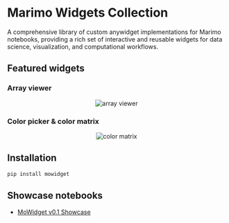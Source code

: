 # Marimo Widgets Collection

A comprehensive library of custom anywidget implementations for Marimo
notebooks, providing a rich set of interactive and reusable widgets for data
science, visualization, and computational workflows.

## Featured widgets

### Array viewer

<div style="display: flex; justify-content: space-around; margin-bottom: 20px;">
    <img src="./assets/array_viewer.gif" alt="array viewer"/>
</div>

### Color picker & color matrix

<div style="display: flex; justify-content: space-around; margin-bottom: 20px;">
    <img src="./assets/color_picker.gif" alt="color matrix"/>
</div>

## Installation

```bash
pip install mowidget
```

## Showcase notebooks

- [MoWidget v0.1 Showcase](https://marimo.io/p/dev/notebook-jutz5b-0s8h9fujnx33ot7j57lwef)
